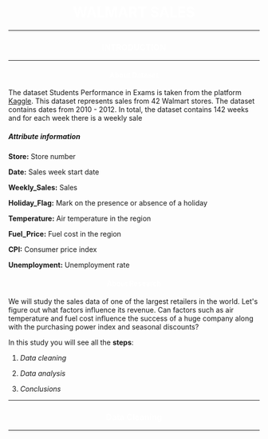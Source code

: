 <h1 align="center" style="color:White">WALMART SALES</h1>

------
<h3 align="center" style="color:White">INTRODUCTION </h3>

------
 
<h4 align="center" style="color:White">About Dataset </h4

The dataset Students Performance in Exams is taken from the platform [Kaggle](https://www.kaggle.com/datasets/mikhail1681/walmart-sales). This dataset represents sales from 42 Walmart stores. The dataset contains dates from 2010 - 2012. In total, the dataset contains 142 weeks and for each week there is a weekly sale

##### Attribute information

**Store:** Store number

**Date:** Sales week start date

**Weekly_Sales:** Sales

**Holiday_Flag:** Mark on the presence or absence of a holiday

**Temperature:** Air temperature in the region

**Fuel_Price:** Fuel cost in the region

**CPI:** Consumer price index

**Unemployment:** Unemployment rate

<h4 align="center" style="color:White">About Research </h4>

We will study the sales data of one of the largest retailers in the world. Let's figure out what factors influence its revenue. Can factors such as air temperature and fuel cost influence the success of a huge company along with the purchasing power index and seasonal discounts?  


In this study you will see all the **steps**:

 1. *Data cleaning*

 2. *Data analysis*

 3. *Conclusions*


------

<h3 align="center" style="color:White">Data Cleaning </h3>

------